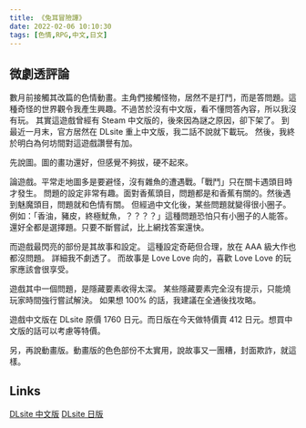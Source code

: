 ```yaml
---
title: 《兔耳冒險譚》
date: 2022-02-06 10:10:30
tags: [色情,RPG,中文,日文]
---
```

## 微劇透評論

數月前接觸其改篇的色情動畫。主角們接觸怪物，居然不是打鬥，而是答問題。這種奇怪的世界觀令我產生興趣。不過苦於沒有中文版，看不懂問答內容，所以我沒有玩。
其實這遊戲曾經有 Steam 中文版的，後來因為謎之原因，卻下架了。
到最近一月末，官方居然在 DLsite 重上中文版，我二話不說就下載玩。
然後，我終於明白為何坊間對這遊戲讚譽有加。

先說圖。圖的畫功還好，但感覺不夠拔，硬不起來。

論遊戲。平常走地圖多是要避怪，沒有雜魚的遭遇戰。「戰鬥」只在關卡遇頭目時才發生。
問題的設定非常有趣。面對香蕉頭目，問題都是和香蕉有關的。然後遇到魅魔頭目，問題就和色情有關。
但經過中文化後，某些問題就變得很小圈子。例如：「香油，豬皮，終極魷魚，？？？？」這種問題恐怕只有小圈子的人能答。
還好全都是選擇題。只要不斷嘗試，比上網找答案還快。

而遊戲最閃亮的部份是其故事和設定。
這種設定奇葩但合理，放在 AAA 級大作也都沒問題。
詳細我不劇透了。
而故事是 Love Love 向的，喜歡 Love Love 的玩家應該會很享受。

遊戲其中一個問題，是隱藏要素收得太深。
某些隱藏要素完全沒有提示，只能燒玩家時間強行嘗試解決。
如果想 100% 的話，我建議在全通後找攻略。

遊戲中文版在 DLsite 原價 1760 日元。而日版在今天做特價賣 412 日元。想買中文版的話可以考慮等特價。

另，再說動畫版。動畫版的色色部份不太實用，說故事又一團糟，封面欺詐，就這樣。

## Links

[DLsite 中文版](https://www.dlsite.com/maniax/work/=/product_id/RJ346191.html)
[DLsite 日版](https://www.dlsite.com/maniax/work/=/product_id/RJ221870.html)
